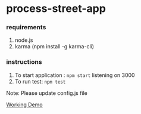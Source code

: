 # process-street-app

### requirements
1. node.js
2. karma (npm install -g karma-cli)

### instructions
1. To start application : `npm start` listening on 3000
2. To run test: `npm test`

Note: Please update config.js file

[Working Demo](http://www.semihgk.com/process-street)

